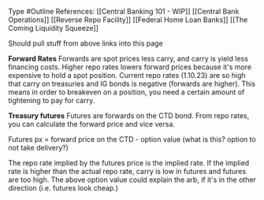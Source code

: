 Type #Outline 
References: [[Central Banking 101 - WIP]]
[[Central Bank Operations]]
[[Reverse Repo Facility]]
[[Federal Home Loan Banks]]
[[The Coming Liquidity Squeeze]]

Should pull stuff from above links into this page


**Forward Rates**
Forwards are spot prices less carry, and carry is yield less financing costs. Higher repo rates lowers forward prices because it's more expensive to hold a spot position. Current repo rates (1.10.23) are so high that carry on treasuries and IG bonds is negative (forwards are higher). This means in order to breakeven on a position, you need a certain amount of tightening to pay for carry. 


**Treasury futures**
Futures are forwards on the CTD bond. From repo rates, you can calculate the forward price and vice versa. 

Futures px = forward price on the CTD - option value (what is this? option to not take delivery?)

The repo rate implied by the futures price is the implied rate. If the implied rate is higher than the actual repo rate, carry is low in futures and futures are too high. The above option value could explain the arb, if it's in the other direction (i.e. futures look cheap.)